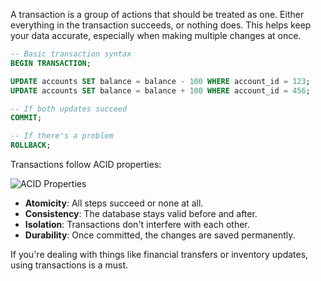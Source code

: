 A transaction is a group of actions that should be treated as one. Either everything in the transaction succeeds, or nothing does. This helps keep your data accurate, especially when making multiple changes at once.

```sql
-- Basic transaction syntax
BEGIN TRANSACTION;

UPDATE accounts SET balance = balance - 100 WHERE account_id = 123;
UPDATE accounts SET balance = balance + 100 WHERE account_id = 456;

-- If both updates succeed
COMMIT;

-- If there's a problem
ROLLBACK;
```

Transactions follow ACID properties:

![ACID Properties](https://assets.roadmap.sh/guest/acid-properties-fau5z.png)

- **Atomicity**: All steps succeed or none at all.
- **Consistency**: The database stays valid before and after.
- **Isolation**: Transactions don't interfere with each other.
- **Durability**: Once committed, the changes are saved permanently.

If you're dealing with things like financial transfers or inventory updates, using transactions is a must. 